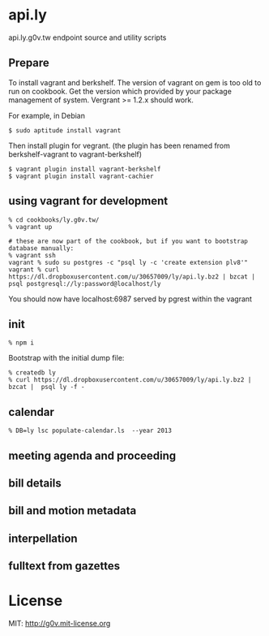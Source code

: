 api.ly
======

api.ly.g0v.tw endpoint source and utility scripts

## Prepare

To install vagrant and berkshelf. The version of vagrant on gem is too old to run on cookbook. Get the version which provided by your package management of system. Vergrant >= 1.2.x should work.

For example, in Debian

    $ sudo aptitude install vagrant

Then install plugin for vegrant. (the plugin has been renamed from berkshelf-vagrant to vagrant-berkshelf)

    $ vagrant plugin install vagrant-berkshelf
    $ vagrant plugin install vagrant-cachier

## using vagrant for development

    % cd cookbooks/ly.g0v.tw/
    % vagrant up

    # these are now part of the cookbook, but if you want to bootstrap database manually:
    % vagrant ssh
    vagrant % sudo su postgres -c "psql ly -c 'create extension plv8'"
    vagrant % curl https://dl.dropboxusercontent.com/u/30657009/ly/api.ly.bz2 | bzcat |  psql postgresql://ly:password@localhost/ly

You should now have localhost:6987 served by pgrest within the vagrant

## init

    % npm i

Bootstrap with the initial dump file:

    % createdb ly
    % curl https://dl.dropboxusercontent.com/u/30657009/ly/api.ly.bz2 | bzcat |  psql ly -f -

## calendar

    % DB=ly lsc populate-calendar.ls  --year 2013

## meeting agenda and proceeding

## bill details

## bill and motion metadata

## interpellation

## fulltext from gazettes

License
=======
MIT: http://g0v.mit-license.org
